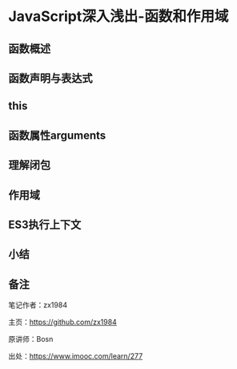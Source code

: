 # JavaScript深入浅出-函数和作用域

## 函数概述

## 函数声明与表达式

## this

## 函数属性arguments

## 理解闭包

## 作用域

## ES3执行上下文

## 小结

## 备注

笔记作者：zx1984

主页：https://github.com/zx1984

原讲师：Bosn

出处：https://www.imooc.com/learn/277

